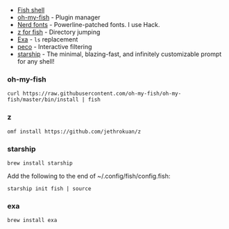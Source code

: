 - [Fish shell](https://fishshell.com/)
- [oh-my-fish](https://github.com/oh-my-fish/oh-my-fish) - Plugin manager
- [Nerd fonts](https://github.com/ryanoasis/nerd-fonts) - Powerline-patched fonts. I use Hack.
- [z for fish](https://github.com/jethrokuan/z) - Directory jumping
- [Exa](https://the.exa.website/) - `ls` replacement
- [peco](https://github.com/peco/peco) - Interactive filtering
- [starship](https://github.com/starship/starship) - The minimal, blazing-fast, and infinitely customizable prompt for any shell!

### oh-my-fish
``` fish
curl https://raw.githubusercontent.com/oh-my-fish/oh-my-fish/master/bin/install | fish
```

### z
``` fish
omf install https://github.com/jethrokuan/z
```
### starship
``` fish
brew install starship
```
Add the following to the end of ~/.config/fish/config.fish:
``` fish
starship init fish | source
```
### exa
``` fish
brew install exa

```
